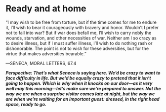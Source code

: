 # Ready and at home

“I may wish to be free from torture, but if the time comes for me to endure it, I’ll wish to bear it courageously with bravery and honor. Wouldn’t I prefer not to fall into war? But if war does befall me, I’ll wish to carry nobly the wounds, starvation, and other necessities of war. Neither am I so crazy as to desire illness, but if I must suffer illness, I’ll wish to do nothing rash or dishonorable. The point is not to wish for these adversities, but for the virtue that makes adversities bearable.”

—SENECA, MORAL LETTERS, 67.4

***Perspective: That’s what Seneca is saying here. We’d be crazy to want to face difficulty in life. But we’d be equally crazy to pretend that it isn’t going to happen. Which is why when it knocks on our door—as it very well may this morning—let’s make sure we’re prepared to answer. Not the way we are when a surprise visitor comes late at night, but the way we are when we’re waiting for an important guest: dressed, in the right head space, ready to go.***